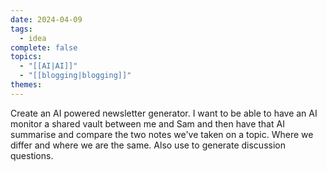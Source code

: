 ```yaml
---
date: 2024-04-09
tags:
  - idea
complete: false
topics:
  - "[[AI|AI]]"
  - "[[blogging|blogging]]"
themes: 
---
```

Create an AI powered newsletter generator. I want to be able to have an AI monitor a shared vault between me and Sam and then have that AI summarise and compare the two notes we've taken on a topic. Where we differ and where we are the same. Also use to generate discussion questions.